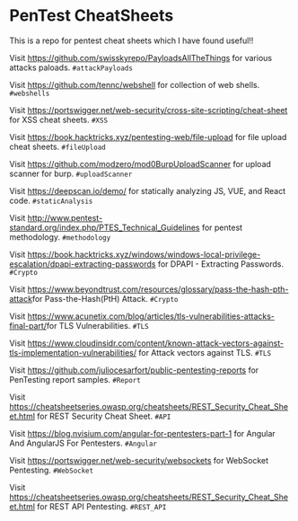 # PenTest CheatSheets
This is a repo for pentest cheat sheets which I have found useful!!

Visit https://github.com/swisskyrepo/PayloadsAllTheThings for various attacks paloads. `#attackPayloads`

Visit https://github.com/tennc/webshell for collection of web shells. `#webshells`

Visit https://portswigger.net/web-security/cross-site-scripting/cheat-sheet for XSS cheat sheets. `#XSS`

Visit https://book.hacktricks.xyz/pentesting-web/file-upload for file upload cheat sheets. `#fileUpload`

Visit https://github.com/modzero/mod0BurpUploadScanner for upload scanner for burp. `#uploadScanner`

Visit https://deepscan.io/demo/ for statically analyzing JS, VUE, and React code. `#staticAnalysis`

Visit http://www.pentest-standard.org/index.php/PTES_Technical_Guidelines for pentest methodology. `#methodology`

Visit https://book.hacktricks.xyz/windows/windows-local-privilege-escalation/dpapi-extracting-passwords for DPAPI - Extracting Passwords. `#Crypto` 

Visit https://www.beyondtrust.com/resources/glossary/pass-the-hash-pth-attack ​for Pass-the-Hash(PtH) Attack. `#Crypto` 

Visit https://www.acunetix.com/blog/articles/tls-vulnerabilities-attacks-final-part/ ​for TLS Vulnerabilities. `#TLS` 

Visit https://www.cloudinsidr.com/content/known-attack-vectors-against-tls-implementation-vulnerabilities/ for Attack vectors against TLS. `#TLS` 

Visit https://github.com/juliocesarfort/public-pentesting-reports for PenTesting report samples. `#Report`

Visit https://cheatsheetseries.owasp.org/cheatsheets/REST_Security_Cheat_Sheet.html for REST Security Cheat Sheet. `#API`

Visit https://blog.nvisium.com/angular-for-pentesters-part-1 for Angular And AngularJS For Pentesters. `#Angular`

Visit https://portswigger.net/web-security/websockets for WebSocket Pentesting. `#WebSocket`

Visit https://cheatsheetseries.owasp.org/cheatsheets/REST_Security_Cheat_Sheet.html for REST API Pentesting. `#REST_API`
